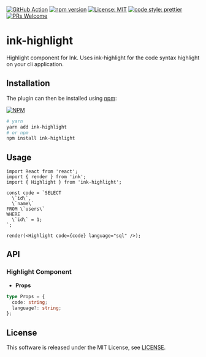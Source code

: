 [![GitHub Action](https://github.com/kamiazya/ink-highlight/workflows/NodeCI/badge.svg)](https://github.com/kamiazya/ink-highlight/actions?workflow=NodeCI) [![npm version](https://badge.fury.io/js/ink-highlight.svg)](https://badge.fury.io/js/ink-highlight) [![License: MIT](https://img.shields.io/badge/License-MIT-yellow.svg)](https://opensource.org/licenses/MIT) [![code style: prettier](https://img.shields.io/badge/code_style-prettier-ff69b4.svg)](https://github.com/prettier/prettier) [![PRs Welcome](https://img.shields.io/badge/PRs-welcome-brightgreen.svg)](http://makeapullrequest.com)

# ink-highlight

Highlight component for Ink.
Uses ink-highlight for the code syntax highlight on your cli application.

## Installation

The plugin can then be installed using [npm](https://www.npmjs.com/):

[![NPM](https://nodei.co/npm/ink-highlight.png)](https://nodei.co/npm/ink-highlight/)

```bash
# yarn
yarn add ink-highlight
# or npm
npm install ink-highlight
```

## Usage

```tsx
import React from 'react';
import { render } from 'ink';
import { Highlight } from 'ink-highlight';

const code = `SELECT
  \`id\`,
  \`name\`
FROM \`users\`
WHERE
  \`id\` = 1;
`;

render(<Highlight code={code} language="sql" />);
```

## API

### Highlight Component

- **Props**

```ts
type Props = {
  code: string;
  language?: string;
};
```

## License

This software is released under the MIT License, see [LICENSE](./LICENSE).
